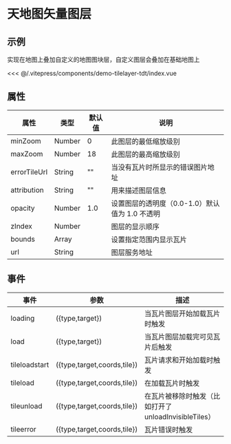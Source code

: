 # 天地图矢量图层

## 示例

实现在地图上叠加自定义的地图图块层，自定义图层会叠加在基础地图上

<demo-tilelayer-tdt></demo-tilelayer-tdt>

<code-details>
<<< @/.vitepress/components/demo-tilelayer-tdt/index.vue
</code-details>

## 属性

| 属性         | 类型   | 默认值 | 说明                                           |
| ------------ | ------ | ------ | ---------------------------------------------- |
| minZoom      | Number | 0      | 此图层的最低缩放级别                           |
| maxZoom      | Number | 18     | 此图层的最高缩放级别                           |
| errorTileUrl | String | ""     | 当没有瓦片时所显示的错误图片地址               |
| attribution  | String | ""     | 用来描述图层信息                               |
| opacity      | Number | 1.0    | 设置图层的透明度（0.0-1.0）默认值为 1.0 不透明 |
| zIndex       | Number |        | 图层的显示顺序                                 |
| bounds       | Array  |        | 设置指定范围内显示瓦片                         |
| url          | String |        | 图层服务地址                                   |

## 事件

| 事件          | 参数                        | 描述                                                  |
| ------------- | --------------------------- | ----------------------------------------------------- |
| loading       | ({type,target})             | 当瓦片图层开始加载瓦片时触发                          |
| load          | ({type,target})             | 当瓦片图层加载完可见瓦片后触发                        |
| tileloadstart | ({type,target,coords,tile}) | 瓦片请求和开始加载时触发                              |
| tileload      | ({type,target,coords,tile}) | 在加载瓦片时触发                                      |
| tileunload    | ({type,target,coords,tile}) | 在瓦片被移除时触发（比如打开了 unloadInvisibleTiles） |
| tileerror     | ({type,target,coords,tile}) | 瓦片错误时触发                                        |
